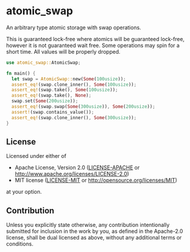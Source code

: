 # atomic_swap
An arbitrary type atomic storage with swap operations.

This is guaranteed lock-free where atomics will be guaranteed lock-free, however it is not guaranteed wait free. Some operations may spin for a short time.
All values will be properly dropped.

```rust
use atomic_swap::AtomicSwap;

fn main() {
  let swap = AtomicSwap::new(Some(100usize));
  assert_eq!(swap.clone_inner(), Some(100usize));
  assert_eq!(swap.take(), Some(100usize));
  assert_eq!(swap.take(), None);
  swap.set(Some(200usize));
  assert_eq!(swap.swap(Some(300usize)), Some(200usize));
  assert!(swap.contains_value());
  assert_eq!(swap.clone_inner(), Some(300usize));
}
```
## License
Licensed under either of

* Apache License, Version 2.0
  ([LICENSE-APACHE](LICENSE-APACHE) or http://www.apache.org/licenses/LICENSE-2.0)
* MIT license
  ([LICENSE-MIT](LICENSE-MIT) or http://opensource.org/licenses/MIT)

at your option.

## Contribution

Unless you explicitly state otherwise, any contribution intentionally submitted
for inclusion in the work by you, as defined in the Apache-2.0 license, shall be
dual licensed as above, without any additional terms or conditions.

